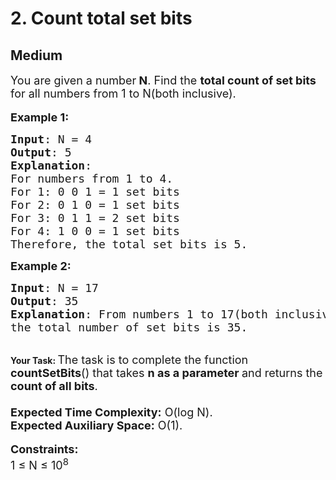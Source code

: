 # 2. Count total set bits
## Medium 
<div class="problem-statement">
                <p></p><p><span style="font-size:18px">You are given a number<strong> N</strong>. Find the <strong>total count of set bits </strong>for all numbers from 1 to N(both inclusive).</span><br>
<br>
<span style="font-size:18px"><strong>Example 1:</strong></span></p>

<pre><span style="font-size:18px"><strong>Input</strong>: N = 4
<strong>Output</strong>: 5
<strong>Explanation</strong>:
For numbers from 1 to 4.
For 1: 0 0 1 = 1 set bits
For 2: 0 1 0 = 1 set bits
For 3: 0 1 1 = 2 set bits
For 4: 1 0 0 = 1 set bits
Therefore, the total set bits is 5.</span>
</pre>

<p><strong><span style="font-size:18px">Example 2:</span></strong></p>

<pre><span style="font-size:18px"><strong>Input</strong>: N = 17
<strong>Output</strong>: 35
<strong>Explanation</strong>: From numbers 1 to 17(both inclusive), 
the total number of set bits is 35.</span></pre>

<p><br>
<strong>Your Task:&nbsp;</strong><span style="font-size:18px">The task is to complete the function <strong>countSetBits</strong>() that takes <strong>n as a parameter </strong>and returns the<strong> count of all bits</strong>.<br>
<br>
<strong>Expected Time Complexity:</strong>&nbsp;O(log N).<br>
<strong>Expected Auxiliary Space:</strong>&nbsp;O(1).</span><br>
<br>
<span style="font-size:18px"><strong>Constraints:</strong></span><br>
<span style="font-size:18px">1 ≤ N ≤ 10<sup>8</sup></span></p>
 <p></p>
            </div>